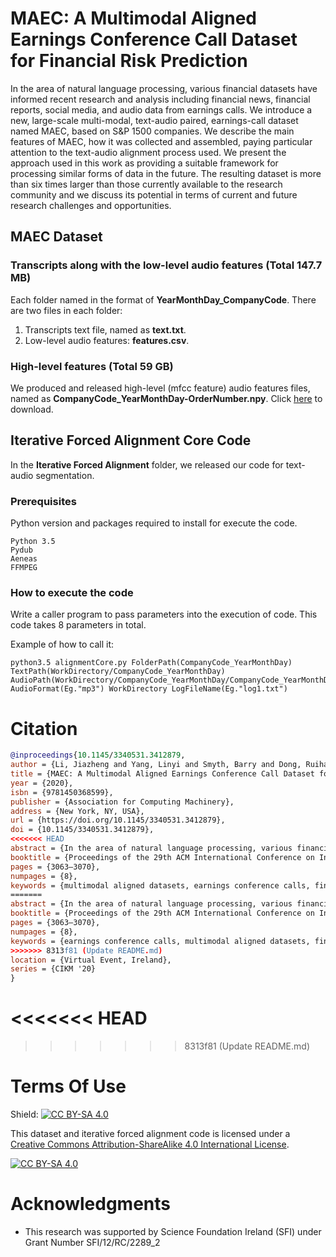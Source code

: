 # MAEC: A Multimodal Aligned Earnings Conference Call Dataset for Financial Risk Prediction

In the area of natural language processing, various financial datasets have informed recent research and analysis including financial news, financial reports, social media, and audio data from earnings calls. We introduce a new, large-scale multi-modal, text-audio paired, earnings-call dataset named MAEC, based on S&P 1500 companies. We describe the main features of MAEC, how it was collected and assembled, paying particular attention to the text-audio alignment process used. We present the approach used in this work as providing a suitable framework for processing similar forms of data in the future.  The resulting dataset is more than six times larger than those currently available to the research community and we discuss its potential in terms of current and future research challenges and opportunities.

## MAEC Dataset

### Transcripts along with the low-level audio features (Total 147.7 MB)

Each folder named in the format of **YearMonthDay_CompanyCode**. There are two files in each folder:
1. Transcripts text file, named as **text.txt**.
2. Low-level audio features: **features.csv**.

### High-level features (Total 59 GB)

We produced and released high-level (mfcc feature) audio features files, named as **CompanyCode_YearMonthDay-OrderNumber.npy**. Click [here](https://drive.google.com/file/d/1yXLv1r5n35s4Nf7kvP96RSPLKyR-ZeUT/view?usp=sharing) to download.


## Iterative Forced Alignment Core Code

In the **Iterative Forced Alignment** folder, we released our code for text-audio segmentation. 

### Prerequisites

Python version and packages required to install for execute the code.

```
Python 3.5
Pydub
Aeneas
FFMPEG
```

### How to execute the code

Write a caller program to pass parameters into the execution of code. This code takes 8 parameters in total.

Example of how to call it:

```
python3.5 alignmentCore.py FolderPath(CompanyCode_YearMonthDay) TextPath(WorkDirectory/CompanyCode_YearMonthDay) AudioPath(WorkDirectory/CompanyCode_YearMonthDay/CompanyCode_YearMonthDay) AudioFormat(Eg."mp3") WorkDirectory LogFileName(Eg."log1.txt")
```

# Citation

```bibtex
@inproceedings{10.1145/3340531.3412879,
author = {Li, Jiazheng and Yang, Linyi and Smyth, Barry and Dong, Ruihai},
title = {MAEC: A Multimodal Aligned Earnings Conference Call Dataset for Financial Risk Prediction},
year = {2020},
isbn = {9781450368599},
publisher = {Association for Computing Machinery},
address = {New York, NY, USA},
url = {https://doi.org/10.1145/3340531.3412879},
doi = {10.1145/3340531.3412879},
<<<<<<< HEAD
abstract = {In the area of natural language processing, various financial datasets have informed recent research and analysis including financial news, financial reports, social media, and audio data from earnings calls. We introduce a new, large-scale multi-modal, text-audio paired, earnings-call dataset named MAEC, based on S&amp;P 1500 companies. We describe the main features of MAEC, how it was collected and assembled, paying particular attention to the text-audio alignment process used. We present the approach used in this work as providing a suitable framework for processing similar forms of data in the future. The resulting dataset is more than six times larger than those currently available to the research community and we discuss its potential in terms of current and future research challenges and opportunities. All resources of this work are available at https://github.com/Earnings-Call-Dataset/},
booktitle = {Proceedings of the 29th ACM International Conference on Information &amp; Knowledge Management},
pages = {3063–3070},
numpages = {8},
keywords = {multimodal aligned datasets, earnings conference calls, financial risk prediction},
=======
abstract = {In the area of natural language processing, various financial datasets have informed recent research and analysis including financial news, financial reports, social media, and audio data from earnings calls. We introduce a new, large-scale multi-modal, text-audio paired, earnings-call dataset named MAEC, based on S&P 1500 companies. We describe the main features of MAEC, how it was collected and assembled, paying particular attention to the text-audio alignment process used. We present the approach used in this work as providing a suitable framework for processing similar forms of data in the future. The resulting dataset is more than six times larger than those currently available to the research community and we discuss its potential in terms of current and future research challenges and opportunities. All resources of this work are available at https://github.com/Earnings-Call-Dataset/},
booktitle = {Proceedings of the 29th ACM International Conference on Information & Knowledge Management},
pages = {3063–3070},
numpages = {8},
keywords = {earnings conference calls, multimodal aligned datasets, financial risk prediction},
>>>>>>> 8313f81 (Update README.md)
location = {Virtual Event, Ireland},
series = {CIKM '20}
}
```
<<<<<<< HEAD
=======

>>>>>>> 8313f81 (Update README.md)


# Terms Of Use

Shield: [![CC BY-SA 4.0][cc-by-sa-shield]][cc-by-sa]

This dataset and iterative forced alignment code is licensed under a
[Creative Commons Attribution-ShareAlike 4.0 International License][cc-by-sa].

[![CC BY-SA 4.0][cc-by-sa-image]][cc-by-sa]

[cc-by-sa]: http://creativecommons.org/licenses/by-sa/4.0/
[cc-by-sa-image]: https://licensebuttons.net/l/by-sa/4.0/88x31.png
[cc-by-sa-shield]: https://img.shields.io/badge/License-CC%20BY--SA%204.0-lightgrey.svg

# Acknowledgments

* This research was supported by Science Foundation Ireland (SFI) under Grant Number SFI/12/RC/2289_2
